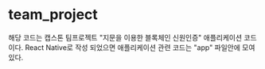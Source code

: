 # team_project
해당 코드는 캡스톤 팀프로젝트 "지문을 이용한 블록체인 신원인증" 애플리케이션 코드이다. 
React Native로 작성 되었으면 애플리케이션 관련 코드는 "app" 파일안에 모여있다.
